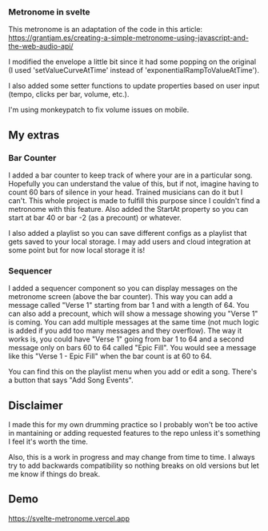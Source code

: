 ### Metronome in svelte

This metronome is an adaptation of the code in this article: 
https://grantjam.es/creating-a-simple-metronome-using-javascript-and-the-web-audio-api/

I modified the envelope a little bit since it had some popping on the original (I used 'setValueCurveAtTime' instead of 'exponentialRampToValueAtTime').

I also added some setter functions to update properties based on user input (tempo, clicks per bar, volume, etc.). 

I'm using monkeypatch to fix volume issues on mobile. 

## My extras

### Bar Counter

I added a bar counter to keep track of where your are in a particular song. Hopefully you can understand the value of this, but if not, imagine having to count 60 bars of silence in your head. Trained musicians can do it but I can't. This whole project is made to fulfill this purpose since I couldn't find a metronome with this feature. Also added the StartAt property so you can start at bar 40 or bar -2 (as a precount) or whatever. 

I also added a playlist so you can save different configs as a playlist that gets saved to your local storage. I may add users and cloud integration at some point but for now local storage it is!

### Sequencer

I added a sequencer component so you can display messages on the metronome screen (above the bar counter). This way you can add a message called "Verse 1" starting from bar 1 and with a length of 64. You can also add a precount, which will show a message showing you "Verse 1" is coming. You can add multiple messages at the same time (not much logic is added if you add too many messages and they overflow). The way it works is, you could have "Verse 1" going from bar 1 to 64 and a second message only on bars 60 to 64 called "Epic Fill". You would see a message like this "Verse 1 - Epic Fill" when the bar count is at 60 to 64. 

You can find this on the playlist menu when you add or edit a song. There's a button that says "Add Song Events".

## Disclaimer

I made this for my own drumming practice so I probably won't be too active in mantaining or adding requested features to the repo unless it's something I feel it's worth the time. 

Also, this is a work in progress and may change from time to time. I always try to add backwards compatibility so nothing breaks on old versions but let me know if things do break. 

## Demo

https://svelte-metronome.vercel.app